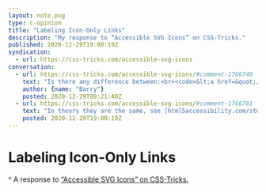 ```yaml
---
layout: note.pug
type: c-opinion
title: "Labeling Icon-Only Links"
description: "My response to “Accessible SVG Icons” on CSS-Tricks."
published: 2020-12-29T19:00:19Z
syndication:
  - url: https://css-tricks.com/accessible-svg-icons
conversation:
  - url: https://css-tricks.com/accessible-svg-icons/#comment-1766740
    text: "Is there any difference between:<br><code>&lt;a href=&quot;/&quot; aria-label=&quot;Good Label&quot;&gt;&lt;svg aria-hidden=&quot;true&quot; … &gt;&lt;/svg&gt;&lt;/a&gt;</code><br>and<br><code>&lt;a href=&quot;/&quot;&gt;&lt;svg aria-label=&quot;Good Label&quot; role=&quot;img&quot; … &gt;&lt;/svg&gt;&lt;/a&gt;</code><br><br>And why not use <code>&lt;title&gt;</code> in this case?"
    author: {name: "Barry"}
    posted: 2020-12-29T09:21:40Z
  - url: https://css-tricks.com/accessible-svg-icons/#comment-1766761
    text: "In theory they are the same, see [html5accessibility.com/stuff/2020/11/07/not-so-short-note-on-aria-label-usage-big-table-edition/,](https://html5accessibility.com/stuff/2020/11/07/not-so-short-note-on-aria-label-usage-big-table-edition/) but …<br><br>… the second form is more verbose in VoiceOver, because SVG with aria-label is announced as a group, so rather go with aria-label on the link."
    posted: 2020-12-29T19:00:19Z
---
```


# Labeling Icon-Only Links
^ A response to [“Accessible SVG Icons” on CSS-Tricks.](https://css-tricks.com/accessible-svg-icons/)
